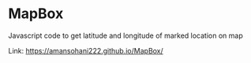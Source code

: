 # MapBox
Javascript code to get latitude and longitude of marked location on map

Link: https://amansohani222.github.io/MapBox/
